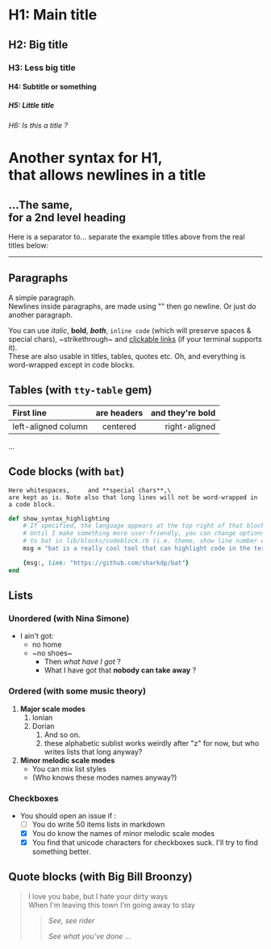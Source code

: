 # H1: Main title

## H2: Big title

### H3: Less big title

#### H4: Subtitle or something

##### H5: Little       title

###### H6: Is _this_ a *title* ?

Another syntax for H1,\
that allows newlines in a title
=====================

...The same,\
for a 2nd level heading
---

Here is a separator to... separate the example titles above from the real titles below:

---

## Paragraphs

A simple paragraph.\
Newlines inside paragraphs, are made using "\" then go newline. Or just do another paragraph.

You can use *italic*, **bold**, ***both***, `inline code` (which will preserve spaces & special chars), ~strikethrough~ and [clickable links](https://github.com/ocgg/md_cli_renderer) (if your terminal supports it).\
These are also usable in titles, tables, quotes etc. Oh, and everything is word-wrapped except in code blocks.

## Tables (with `tty-table` gem)

First line | are headers | and they're bold
:--------|:---------:|---------------:
left-aligned column | centered | right-aligned
...

## Code blocks (with `bat`)

```
Here whitespaces,     and **special chars**,\
are kept as is. Note also that long lines will not be word-wrapped in a code block.
```

```ruby
def show_syntax_highlighting
    # If specified, the language appears at the top right of that block.
    # Until I make something more user-friendly, you can change options passed
    # to bat in lib/blocks/codeblock.rb (i.e. theme, show line number etc.)
    msg = "bat is a really cool tool that can highlight code in the terminal"

    {msg:, link: "https://github.com/sharkdp/bat"}
end
```

## Lists

### Unordered (with Nina Simone)

- I ain't got:
  * no home
  * ~no shoes~
    - Then *what have I got* ?
    - What I have got that **nobody can take away** ?

### Ordered (with some music theory)

1. **Major scale modes**
   1. Ionian
   2. Dorian
      1) And so on.
      2) these alphabetic sublist works weirdly after "z" for now, but who writes lists that long anyway?
2. **Minor melodic scale modes**
   - You can mix list styles
   - (Who knows these modes names anyway?)

### Checkboxes

- You should open an issue if :
  - [ ] You do write 50 items lists in markdown
  - [x] You do know the names of minor melodic scale modes
  - [X] You find that unicode characters for checkboxes suck. I'll try to find something better.

## Quote blocks (with Big Bill Broonzy)

> I love you babe, but I hate your dirty ways\
When I'm leaving this town I'm going away to stay
> > *See, see rider*
> >
> > *See what you've done*
> > ...
